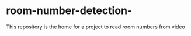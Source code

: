 # room-number-detection-
This repository is the home for a project to read room numbers from video 
